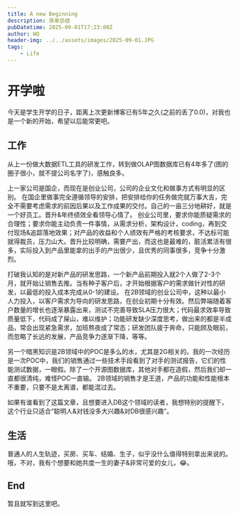 ```yaml
---
title: A new Beginning
description: 简单总结
pubDatetime: 2025-09-01T17:23:00Z
author: WQ
header-img: ../../assets/images/2025-09-01.JPG
tags:
    - Life
---
```


# 开学啦

今天是学生开学的日子，距离上次更新博客已有5年之久(之前的丢了0.0)，对我也是一个新的开始，希望以后能常更吧。

## 工作

从上一份做大数据ETL工具的研发工作，转到做OLAP图数据库已有4年多了(图的圈子很小，就不提公司名字了)，感触良多。

上一家公司是国企，而现在是创业公司，公司的企业文化和做事方式有明显的区别。
在国企里做事完全遵循领导的安排，把安排给你的任务做完就万事大吉，完全不需要考虑需求的前因后果以及工作成果的交付。自己的一亩三分地耕好，就是一个好员工。晋升&年终绩效全看领导心情了。
创业公司里，要求你能质疑需求的合理性；要求你能主动负责一件事情，从需求分析，架构设计，coding，再到交付现场&追踪落地效果；对产品的收益和个人绩效有严格的考核要求，不达标可能就得裁员，压力山大。晋升比较明确，需要产出，而这也是最难的，脏活累活有很多，实际投入到产品里能拿的出手的产出很少，且优秀的同事很多，竞争十分激烈。

打破我认知的是对新产品的研发思路，一个新产品前期投入就2个人做了2-3个月，就开始让销售去推。当有种子客户后，才开始根据客户的需求做针对性的研发，以最低的投入成本完成从0-1的建设。
在2B领域的创业公司中，这种以最小人力投入，以客户需求为导向的研发思路，在创业初期十分有效。然后弊端随着客户数量的增长也逐渐暴露出来，测试不完善导致SLA压力很大；代码最求效率导致质量低下，代码成了屎山，难以维护；功能研发缺少深度思考，做出来的都是半成品，常会出现紧急需求，加班熬夜成了常态；研发团队疲于奔命，只能顾及眼前，而忽略了长远的发展，产品竞争力逐渐下降，等等。

另一个暗黑知识是2B领域中的POC是多么的水，尤其是2G相关的。我的一次经历是一次POC中，我们的销售通过一些技术手段看到了对手的测试报告，它们的性能测试数据，一眼假。除了一个开源图数据库，其他对手都在造假，然后我们却一直都很清纯，难怪POC一直输。
2B领域的销售才是王道，产品的功能和性能根本不重要，只要不是太离谱，都能混过去。

如果有谁看到了这篇文章，且想要进入DB这个领域的读者，我想特别的提醒下，这个行业只适合“聪明人&对钱没多大兴趣&对DB很感兴趣”。

## 生活

普通人的人生轨迹，买房、买车、结婚、生子，似乎没什么值得特别拿出来说的。哦，不对，我有个想要和她共度一生的妻子&非常可爱的女儿，😂。

## End

暂且就写到这里吧。